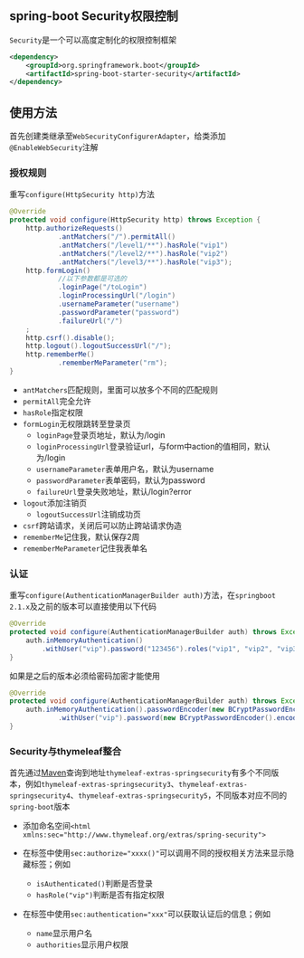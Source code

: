 spring-boot Security权限控制
---
`Security`是一个可以高度定制化的权限控制框架
```xml
<dependency>
    <groupId>org.springframework.boot</groupId>
    <artifactId>spring-boot-starter-security</artifactId>
</dependency>
```
## 使用方法
首先创建类继承至`WebSecurityConfigurerAdapter`，给类添加`@EnableWebSecurity`注解
### 授权规则
重写`configure(HttpSecurity http)`方法
```java
@Override
protected void configure(HttpSecurity http) throws Exception {
    http.authorizeRequests()
            .antMatchers("/").permitAll()
            .antMatchers("/level1/**").hasRole("vip1")
            .antMatchers("/level2/**").hasRole("vip2")
            .antMatchers("/level3/**").hasRole("vip3");
    http.formLogin()
            //以下参数都是可选的
            .loginPage("/toLogin")
            .loginProcessingUrl("/login")
            .usernameParameter("username")
            .passwordParameter("password")
            .failureUrl("/")
    ;
    http.csrf().disable();
    http.logout().logoutSuccessUrl("/");
    http.rememberMe()
            .rememberMeParameter("rm");
}
```
* `antMatchers`匹配规则，里面可以放多个不同的匹配规则
* `permitAll`完全允许
* `hasRole`指定权限
* `formLogin`无权限跳转至登录页
  * `loginPage`登录页地址，默认为/login
  * `loginProcessingUrl`登录验证url，与form中action的值相同，默认为/login
  * `usernameParameter`表单用户名，默认为username
  * `passwordParameter`表单密码，默认为password
  * `failureUrl`登录失败地址，默认/login?error
* `logout`添加注销页
  * `logoutSuccessUrl`注销成功页
* `csrf`跨站请求，关闭后可以防止跨站请求伪造
*  `rememberMe`记住我，默认保存2周
  * `rememberMeParameter`记住我表单名
### 认证
重写`configure(AuthenticationManagerBuilder auth)`方法，在`springboot 2.1.x`及之前的版本可以直接使用以下代码
```java
@Override
protected void configure(AuthenticationManagerBuilder auth) throws Exception {
    auth.inMemoryAuthentication()
        .withUser("vip").password("123456").roles("vip1", "vip2", "vip3");
}
```

如果是之后的版本必须给密码加密才能使用

```java
@Override
protected void configure(AuthenticationManagerBuilder auth) throws Exception {
    auth.inMemoryAuthentication().passwordEncoder(new BCryptPasswordEncoder())
            .withUser("vip").password(new BCryptPasswordEncoder().encode("123456")).roles("vip1", "vip2", "vip3");
}
```

### Security与thymeleaf整合
首先通过[Maven](https://mvnrepository.com/search?q=thymeleaf)查询到地址`thymeleaf-extras-springsecurity`有多个不同版本，例如`thymeleaf-extras-springsecurity3`、`thymeleaf-extras-springsecurity4`、`thymeleaf-extras-springsecurity5`，不同版本对应不同的`spring-boot`版本

* 添加命名空间`<html xmlns:sec="http://www.thymeleaf.org/extras/spring-security">`

* 在标签中使用`sec:authorize="xxxx()"`可以调用不同的授权相关方法来显示隐藏标签；例如
    * `isAuthenticated()`判断是否登录
    * `hasRole("vip")`判断是否有指定权限
* 在标签中使用`sec:authentication="xxx"`可以获取认证后的信息；例如
    * `name`显示用户名
    * `authorities`显示用户权限

